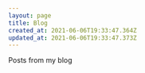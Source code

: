 ```yaml
---
layout: page
title: Blog
created_at: 2021-06-06T19:33:47.364Z
updated_at: 2021-06-06T19:33:47.373Z
---
```

Posts from my blog
